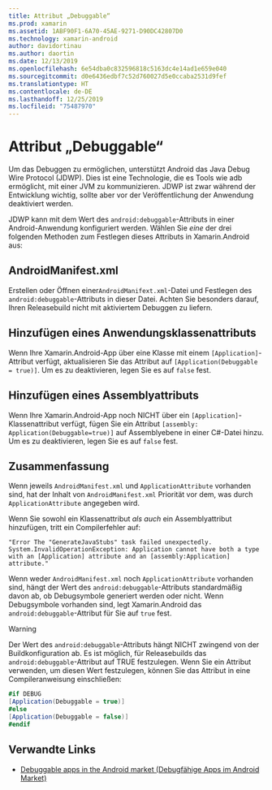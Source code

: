 ```yaml
---
title: Attribut „Debuggable“
ms.prod: xamarin
ms.assetid: 1ABF90F1-6A70-45AE-9271-D90DC42807D0
ms.technology: xamarin-android
author: davidortinau
ms.author: daortin
ms.date: 12/13/2019
ms.openlocfilehash: 6e54dba0c832596818c5163dc4e14ad1e659e040
ms.sourcegitcommit: d0e6436edbf7c52d760027d5e0ccaba2531d9fef
ms.translationtype: HT
ms.contentlocale: de-DE
ms.lasthandoff: 12/25/2019
ms.locfileid: "75487970"
---
```

# <a name="debuggable-attribute"></a>Attribut „Debuggable“

Um das Debuggen zu ermöglichen, unterstützt Android das Java Debug Wire Protocol (JDWP). Dies ist eine Technologie, die es Tools wie adb ermöglicht, mit einer JVM zu kommunizieren. JDWP ist zwar während der Entwicklung wichtig, sollte aber vor der Veröffentlichung der Anwendung deaktiviert werden.

JDWP kann mit dem Wert des `android:debuggable`-Attributs in einer Android-Anwendung konfiguriert werden. Wählen Sie _eine_ der drei folgenden Methoden zum Festlegen dieses Attributs in Xamarin.Android aus:

## <a name="androidmanifestxml"></a>AndroidManifest.xml

Erstellen oder Öffnen einer`AndroidManifext.xml`-Datei und Festlegen des `android:debuggable`-Attributs in dieser Datei. Achten Sie besonders darauf, Ihren Releasebuild nicht mit aktiviertem Debuggen zu liefern.

## <a name="add-an-application-class-attribute"></a>Hinzufügen eines Anwendungsklassenattributs

Wenn Ihre Xamarin.Android-App über eine Klasse mit einem `[Application]`-Attribut verfügt, aktualisieren Sie das Attribut auf `[Application(Debuggable = true)]`. Um es zu deaktivieren, legen Sie es auf `false` fest.

## <a name="add-an-assembly-attribute"></a>Hinzufügen eines Assemblyattributs

Wenn Ihre Xamarin.Android-App noch NICHT über ein `[Application]`-Klassenattribut verfügt, fügen Sie ein Attribut `[assembly: Application(Debuggable=true)]` auf Assemblyebene in einer C#-Datei hinzu. Um es zu deaktivieren, legen Sie es auf `false` fest.

## <a name="summary"></a>Zusammenfassung

Wenn jeweils `AndroidManifest.xml` und `ApplicationAttribute` vorhanden sind, hat der Inhalt von `AndroidManifest.xml` Priorität vor dem, was durch `ApplicationAttribute` angegeben wird.

Wenn Sie sowohl ein Klassenattribut _als auch_ ein Assemblyattribut hinzufügen, tritt ein Compilerfehler auf:

```error
"Error The "GenerateJavaStubs" task failed unexpectedly.
System.InvalidOperationException: Application cannot have both a type with an [Application] attribute and an [assembly:Application] attribute."
```

Wenn weder `AndroidManifest.xml` noch `ApplicationAttribute` vorhanden sind, hängt der Wert des `android:debuggable`-Attributs standardmäßig davon ab, ob Debugsymbole generiert werden oder nicht. Wenn Debugsymbole vorhanden sind, legt Xamarin.Android das `android:debuggable`-Attribut für Sie auf `true` fest.

> [!WARNING]
> Der Wert des `android:debuggable`-Attributs hängt NICHT zwingend von der Buildkonfiguration ab. Es ist möglich, für Releasebuilds das `android:debuggable`-Attribut auf TRUE festzulegen. Wenn Sie ein Attribut verwenden, um diesen Wert festzulegen, können Sie das Attribut in eine Compileranweisung einschließen:
> 
> ```csharp
> #if DEBUG
> [Application(Debuggable = true)]
> #else
> [Application(Debuggable = false)]
> #endif
> ```

## <a name="related-links"></a>Verwandte Links

- [Debuggable apps in the Android market (Debugfähige Apps im Android Market)](https://labs.f-secure.com/archive/debuggable-apps-in-android-market/)
